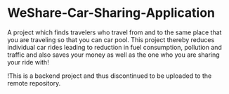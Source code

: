 # WeShare-Car-Sharing-Application
A project which finds travelers who travel from and to the same place that you are traveling so that you can car pool. This project thereby reduces individual car rides leading to reduction in fuel consumption, pollution and traffic and also saves your money as well as the one who you are sharing your ride with! 

!This is a backend project and thus discontinued to be uploaded to the remote repository. 
